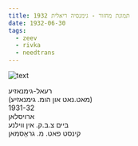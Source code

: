 ```yaml
---
title: תמונת מחזור - גימנסיה ריאלית 1932
date: 1932-06-30
tags:
  - zeev
  - rivka
  - needtrans
---
```


![text](/pupko-papers/assets/images/1932-06-30-real-gimanzje.jpg)

רעאל-גימנאזיע  
(מאט.נאט און הומ. גימנאזיע)  
1931-32  
ארויסלאן  
בּיים צ.בּ.ק. אין ווילנע  
קינסט פאט. מ. גראָסמאן  
